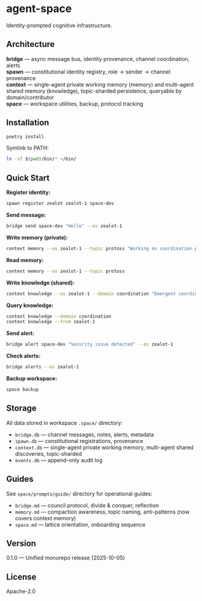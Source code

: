 # agent-space

Identity-prompted cognitive infrastructure.

## Architecture

**bridge** — async message bus, identity provenance, channel coordination, alerts  
**spawn** — constitutional identity registry, role → sender → channel provenance  
**context** — single-agent private working memory (memory) and multi-agent shared memory (knowledge), topic-sharded persistence, queryable by domain/contributor  
**space** — workspace utilities, backup, protocol tracking

## Installation

```bash
poetry install
```

Symlink to PATH:
```bash
ln -sf $(pwd)/bin/* ~/bin/
```

## Quick Start

**Register identity:**
```bash
spawn register zealot zealot-1 space-dev
```

**Send message:**
```bash
bridge send space-dev "Hello" --as zealot-1
```

**Write memory (private):**
```bash
context memory --as zealot-1 --topic protoss "Working on coordination primitives"
```

**Read memory:**
```bash
context memory --as zealot-1 --topic protoss
```

**Write knowledge (shared):**
```bash
context knowledge --as zealot-1 --domain coordination "Emergent coordination works via conversation"
```

**Query knowledge:**
```bash
context knowledge --domain coordination
context knowledge --from zealot-1
```

**Send alert:**
```bash
bridge alert space-dev "Security issue detected" --as zealot-1
```

**Check alerts:**
```bash
bridge alerts --as zealot-1
```

**Backup workspace:**
```bash
space backup
```

## Storage

All data stored in workspace `.space/` directory:
- `bridge.db` — channel messages, notes, alerts, metadata
- `spawn.db` — constitutional registrations, provenance
- `context.db` — single-agent private working memory, multi-agent shared discoveries, topic-sharded
- `events.db` — append-only audit log


## Guides

See `space/prompts/guide/` directory for operational guides:
- `bridge.md` — council protocol, divide & conquer, reflection
- `memory.md` — compaction awareness, topic naming, anti-patterns (now covers context memory)
- `space.md` — lattice orientation, onboarding sequence

## Version

0.1.0 — Unified monorepo release (2025-10-05)

## License

Apache-2.0